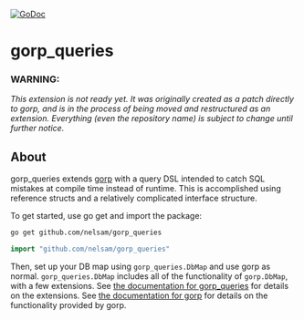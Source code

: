 [![GoDoc](https://godoc.org/github.com/nelsam/gorp_queries?status.png)](http://godoc.org/github.com/nelsam/gorp_queries)


gorp_queries
============

### WARNING:

*This extension is not ready yet.  It was originally
created as a patch directly to gorp, and is in the process of
being moved and restructured as an extension.  Everything (even
the repository name) is subject to change until further notice.*

## About

gorp_queries extends [gorp](github.com/coopernurse/gorp) with a query
DSL intended to catch SQL mistakes at compile time instead of runtime.
This is accomplished using reference structs and a relatively
complicated interface structure.

To get started, use go get and import the package:

```bash
go get github.com/nelsam/gorp_queries
```

```go
import "github.com/nelsam/gorp_queries"
```

Then, set up your DB map using `gorp_queries.DbMap` and use gorp as
normal.  `gorp_queries.DbMap` includes all of the functionality of
`gorp.DbMap`, with a few extensions.  See
[the documentation for gorp_queries](godoc.org/github.com/nelsam/gorp_queries)
for details on the extensions.  See
[the documentation for gorp](godoc.org/github.com/coopernurse/gorp)
for details on the functionality provided by gorp.
